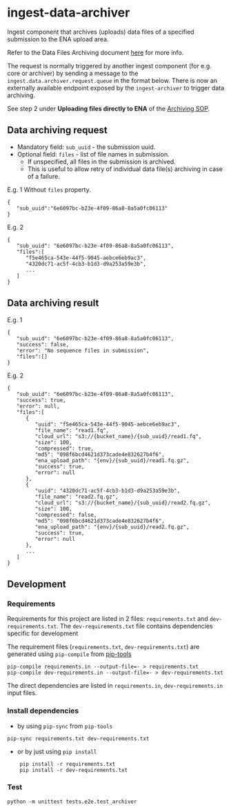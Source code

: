 # ingest-data-archiver

Ingest component that archives (uploads) data files of a specified submission to the ENA upload area.

Refer to the Data Files Archiving document [here](https://github.com/ebi-ait/ingest-archiver/blob/dev/doc/data_files_archiving.md) for more info.

The request is normally triggered by another ingest component (for e.g. core or archiver) by sending a message to the `ingest.data.archiver.request.queue` in the format below. There is now an externally available endpoint exposed by the `ingest-archiver` to trigger data archiving.

See step 2 under __Uploading files directly to ENA__ of the [Archiving SOP](https://ebi-ait.github.io/hca-ebi-wrangler-central/SOPs/archiving_SOP.html).


## Data archiving request

- Mandatory field: `sub_uuid` - the submission uuid.
- Optional field: `files` - list of file names in submission. 
    - If unspecified, all files in the submission is archived.
    - This is useful to allow retry of individual data file(s) archiving in case of a failure.

E.g. 1 Without `files` property.
```
{
   "sub_uuid":"6e6097bc-b23e-4f09-86a8-8a5a0fc06113"
}
```

E.g. 2
```
{
   "sub_uuid": "6e6097bc-b23e-4f09-86a8-8a5a0fc06113",
   "files":[
      "f5e465ca-543e-44f5-9045-aebce6eb9ac3",
      "4320dc71-ac5f-4cb3-b1d3-d9a253a59e3b",
      ...
   ]
}
```


## Data archiving result

E.g. 1 
```
{
   "sub_uuid": "6e6097bc-b23e-4f09-86a8-8a5a0fc06113",
   "success": false,
   "error": "No sequence files in submission",
   "files":[]
}

```

E.g. 2
```
{
   "sub_uuid": "6e6097bc-b23e-4f09-86a8-8a5a0fc06113",
   "success": true,
   "error": null,
   "files":[
      {
         "uuid": "f5e465ca-543e-44f5-9045-aebce6eb9ac3",
         "file_name": "read1.fq",
         "cloud_url": "s3://{bucket_name}/{sub_uuid}/read1.fq",
         "size": 100,
         "compressed": true,
         "md5": "098f6bcd4621d373cade4e832627b4f6",
         "ena_upload_path": "{env}/{sub_uuid}/read1.fq.gz",
         "success": true,
         "error": null
      },
      {
         "uuid": "4320dc71-ac5f-4cb3-b1d3-d9a253a59e3b",
         "file_name": "read2.fq.gz",
         "cloud_url": "s3://{bucket_name}/{sub_uuid}/read2.fq.gz",
         "size": 100,
         "compressed": false,
         "md5": "098f6bcd4621d373cade4e832627b4f6",
         "ena_upload_path": "{env}/{sub_uuid}/read2.fq.gz",
         "success": true,
         "error": null
      },
      ...
   ]
}
```
## Development
### Requirements

Requirements for this project are listed in 2 files: `requirements.txt` and `dev-requirements.txt`.
The `dev-requirements.txt` file contains dependencies specific for development

The requirement files (`requirements.txt`, `dev-requirements.txt`) are generated using `pip-compile` from [pip-tools](https://github.com/jazzband/pip-tools) 
```
pip-compile requirements.in --output-file=- > requirements.txt
pip-compile dev-requirements.in --output-file=- > dev-requirements.txt
```
The direct dependencies are listed in `requirements.in`, `dev-requirements.in` input files.

### Install dependencies

* by using `pip-sync` from `pip-tools`
```
pip-sync requirements.txt dev-requirements.txt
```
* or by just using `pip install` 
```
    pip install -r requirements.txt
    pip install -r dev-requirements.txt
```


### Test
```
python -m unittest tests.e2e.test_archiver
```